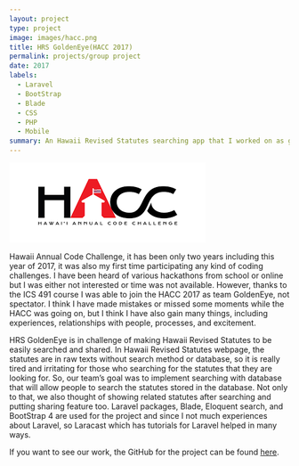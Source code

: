 ```yaml
---
layout: project
type: project
image: images/hacc.png
title: HRS GoldenEye(HACC 2017)
permalink: projects/group project
date: 2017
labels:
  - Laravel
  - BootStrap
  - Blade
  - CSS
  - PHP
  - Mobile
summary: An Hawaii Revised Statutes searching app that I worked on as group project in ICS 491.
---
```


<img class="ui fluid rounded image" src="../images/hacc.png">

Hawaii Annual Code Challenge, it has been only two years including this year of 2017, it was also my first time participating any kind of coding challenges. I have been heard of various hackathons from school or online but I was either not interested or time was not available. However, thanks to the ICS 491 course I was able to join the HACC 2017 as team GoldenEye, not spectator. I think I have made mistakes or missed some moments while the HACC was going on, but I think I have also gain many things, including experiences, relationships with people, processes, and excitement.


HRS GoldenEye is in challenge of making Hawaii Revised Statutes to be easily searched and shared. In Hawaii Revised Statutes webpage, the statutes are in raw texts without search method or database, so it is really tired and irritating for those who searching for the statutes that they are looking for. So, our team’s goal was to implement searching with database that will allow people to search the statutes stored in the database. Not only to that, we also thought of showing related statutes after searching and putting sharing feature too. 
Laravel packages, Blade, Eloquent search, and BootStrap 4 are used for the project and since I not much experiences about Laravel, so Laracast which has tutorials for Laravel helped in many ways.


If you want to see our work, the GitHub for the project can be found <a href="https://github.com/HRSgoldeneye/goldeneye.github.io/">here</a>.
